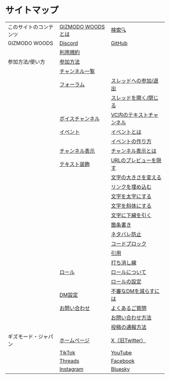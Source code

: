 # サイトマップ

<table style={{width: '100%', textAlign: 'center'}}>
  <tr>
    <td>このサイトのコンテンツ</td>
    <td><a href="about-us" rel="noopener">GIZMODO WOODSとは</a></td>
    <td><a href="search" rel="noopener">検索🔍</a></td>
  </tr>
  <tr>
    <td>GIZMODO WOODS</td>
    <td><a href="https://discord.gg/gizmodo" rel="noopener">Discord</a></td>
    <td><a href="https://github.com/GIZMODO-WOODS" rel="noopener">GitHub</a></td>
  </tr>
  <tr>
    <td></td>
    <td><a href="https://gist.github.com/gizmodojapan/a480d658216ab4194e26d49e7de1139d#file-gizmodo_woods_-terms_of_service-md" rel="noopener">利用規約</a></td>
    <td></td>
  </tr>
  <tr>
    <td>参加方法/使い方</td>
    <td><a href="https://gizmodo-woods.github.io/docs/intro" rel="noopener">参加方法</a></td>
    <td></td>
  </tr>
  <tr>
    <td></td>
    <td><a href="https://gizmodo-woods.github.io/docs/channel-list" rel="noopener">チャンネル一覧</a></td>
    <td></td>
  </tr>
  <tr>
    <td></td>
    <td><a href="https://gizmodo-woods.github.io/docs/category/%E3%83%95%E3%82%A9%E3%83%BC%E3%83%A9%E3%83%A0" rel="noopener">フォーラム</a></td>
    <td><a href="https://gizmodo-woods.github.io/docs/tutorial-forum/forum-follow" rel="noopener">スレッドへの参加/退出</a></td>
  </tr>
  <tr>
    <td></td>
    <td></td>
    <td><a href="https://gizmodo-woods.github.io/docs/tutorial-forum/forum-open" rel="noopener">スレッドを開く/閉じる</a></td>
  </tr>
  <tr>
    <td></td>
    <td><a href="https://gizmodo-woods.github.io/docs/category/%E3%83%9C%E3%82%A4%E3%82%B9%E3%83%81%E3%83%A3%E3%83%B3%E3%83%8D%E3%83%AB" rel="noopener">ボイスチャンネル</a></td>
    <td><a href="https://gizmodo-woods.github.io/docs/tutorial-voice-ch/voicechat-text" rel="noopener">VC内のテキストチャンネル</a></td>
  </tr>
  <tr>
    <td></td>
    <td><a href="https://gizmodo-woods.github.io/docs/category/%E3%82%A4%E3%83%99%E3%83%B3%E3%83%88" rel="noopener">イベント</a></td>
    <td><a href="https://gizmodo-woods.github.io/docs/tutorial-events/what-is-events" rel="noopener">イベントとは</a></td>
  </tr>
  <tr>
    <td></td>
    <td></td>
    <td><a href="https://gizmodo-woods.github.io/docs/tutorial-events/make-events" rel="noopener">イベントの作り方</a></td>
  </tr>
  <tr>
    <td></td>
    <td><a href="https://gizmodo-woods.github.io/docs/category/%E3%83%81%E3%83%A3%E3%83%B3%E3%83%8D%E3%83%AB%E8%A1%A8%E7%A4%BA" rel="noopener">チャンネル表示</a></td>
    <td><a href="https://gizmodo-woods.github.io/docs/tutorial-channel-display/display-setting" rel="noopener">チャンネル表示とは</a></td>
  </tr>
  <tr>
    <td></td>
    <td><a href="https://gizmodo-woods.github.io/docs/category/%E3%83%86%E3%82%AD%E3%82%B9%E3%83%88%E8%A3%85%E9%A3%BE" rel="noopener">テキスト装飾</a></td>
    <td><a href="https://gizmodo-woods.github.io/docs/tutorial-text-decoration/hide-preview" rel="noopener">URLのプレビューを隠す</a></td>
  </tr>
  <tr>
    <td></td>
    <td></td>
    <td><a href="https://gizmodo-woods.github.io/docs/tutorial-text-decoration/text-size" rel="noopener">文字の大きさを変える</a></td>
  </tr>
  <tr>
    <td></td>
    <td></td>
    <td><a href="https://gizmodo-woods.github.io/docs/tutorial-text-decoration/embedded-url" rel="noopener">リンクを埋め込む</a></td>
  </tr>
  <tr>
    <td></td>
    <td></td>
    <td><a href="https://gizmodo-woods.github.io/docs/tutorial-text-decoration/bold" rel="noopener">文字を太字にする</a></td>
  </tr>
  <tr>
    <td></td>
    <td></td>
    <td><a href="https://gizmodo-woods.github.io/docs/tutorial-text-decoration/italic" rel="noopener">文字を斜体にする</a></td>
  </tr>
  <tr>
    <td></td>
    <td></td>
    <td><a href="https://gizmodo-woods.github.io/docs/tutorial-text-decoration/underline" rel="noopener">文字に下線を引く</a></td>
  </tr>
  <tr>
    <td></td>
    <td></td>
    <td><a href="https://gizmodo-woods.github.io/docs/tutorial-text-decoration/itemized" rel="noopener">箇条書き</a></td>
  </tr>
  <tr>
    <td></td>
    <td></td>
    <td><a href="https://gizmodo-woods.github.io/docs/tutorial-text-decoration/spoiler" rel="noopener">ネタバレ防止</a></td>
  </tr>
  <tr>
    <td></td>
    <td></td>
    <td><a href="https://gizmodo-woods.github.io/docs/tutorial-text-decoration/codeblock" rel="noopener">コードブロック</a></td>
  </tr>
  <tr>
    <td></td>
    <td></td>
    <td><a href="https://gizmodo-woods.github.io/docs/tutorial-text-decoration/quote" rel="noopener">引用</a></td>
  </tr>
  <tr>
    <td></td>
    <td></td>
    <td><a href="https://gizmodo-woods.github.io/docs/tutorial-text-decoration/strikethrough" rel="noopener">打ち消し線</a></td>
  </tr>
  <tr>
    <td></td>
    <td><a href="https://gizmodo-woods.github.io/docs/category/%E3%83%AD%E3%83%BC%E3%83%AB" rel="noopener">ロール</a></td>
    <td><a href="https://gizmodo-woods.github.io/docs/tutorial-roles/roles" rel="noopener">ロールについて</a></td>
  </tr>
  <tr>
    <td></td>
    <td></td>
    <td><a href="https://gizmodo-woods.github.io/docs/tutorial-roles/set-roles" rel="noopener">ロールの設定</a></td>
  </tr>
  <tr>
    <td></td>
    <td><a href="https://gizmodo-woods.github.io/docs/category/dm%E8%A8%AD%E5%AE%9A" rel="noopener">DM設定</a></td>
    <td><a href="https://gizmodo-woods.github.io/docs/tutorial-dm/privacy" rel="noopener">不審なDMを減らすには</a></td>
  </tr>
  <tr>
    <td></td>
    <td><a href="https://gizmodo-woods.github.io/docs/category/%E3%81%8A%E5%95%8F%E3%81%84%E5%90%88%E3%82%8F%E3%81%9B" rel="noopener">お問い合わせ</a></td>
    <td><a href="https://gizmodo-woods.github.io/docs/tutorial-inquiry/qa-faq" rel="noopener">よくあるご質問</a></td>
  </tr>
  <tr>
    <td></td>
    <td></td>
    <td><a href="https://gizmodo-woods.github.io/docs/tutorial-inquiry/inquiry-support" rel="noopener">お問い合わせ方法</a></td>
  </tr>
  <tr>
    <td></td>
    <td></td>
    <td><a href="https://gizmodo-woods.github.io/docs/tutorial-inquiry/report-message" rel="noopener">投稿の通報方法</a></td>
  </tr>
  <tr>
    <td>ギズモード・ジャパン</td>
    <td><a href="https://www.gizmodo.jp/" rel="noopener">ホームページ</a></td>
    <td><a href="https://twitter.com/gizmodojapan" rel="noopener">X（旧Twitter）</a></td>
  </tr>
  <tr>
    <td></td>
    <td><a href="https://www.tiktok.com/@gizmodojapan" rel="noopener">TikTok</a></td>
    <td><a href="https://www.youtube.com/user/gizmodojapan" rel="noopener">YouTube</a></td>
  </tr>
  <tr>
    <td></td>
    <td><a href="https://www.threads.net/@gizmodo_japan" rel="noopener">Threads</a></td>
    <td><a href="https://www.facebook.com/gizmodojp" rel="noopener">Facebook</a></td>
  </tr>
  <tr>
    <td></td>
    <td><a href="https://www.instagram.com/gizmodo_japan" rel="noopener">Instagram</a></td>
    <td><a href="https://bsky.app/profile/gizmodojapan.bsky.social" rel="noopener">Bluesky</a></td>
  </tr>
</table>